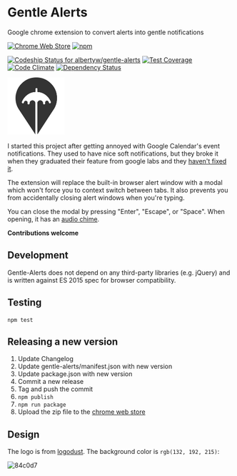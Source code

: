Gentle Alerts
=============

Google chrome extension to convert alerts into gentle notifications

[![Chrome Web Store](https://img.shields.io/chrome-web-store/v/bcjaadnpjolbaginfighnpcdjmbeiahn.svg)](https://chrome.google.com/webstore/detail/gentle-alerts/bcjaadnpjolbaginfighnpcdjmbeiahn)
[![npm](https://img.shields.io/npm/v/gentle-alerts.svg)](https://www.npmjs.com/package/gentle-alerts)

[ ![Codeship Status for albertyw/gentle-alerts](https://app.codeship.com/projects/3a271aa0-d8b1-0134-15a2-326e4d300ce2/status?branch=master)](https://app.codeship.com/projects/203223)
[![Test Coverage](https://codeclimate.com/github/albertyw/gentle-alerts/badges/coverage.svg)](https://codeclimate.com/github/albertyw/gentle-alerts/coverage)
[![Code Climate](https://codeclimate.com/github/albertyw/gentle-alerts/badges/gpa.svg)](https://codeclimate.com/github/albertyw/gentle-alerts)
[![Dependency Status](https://gemnasium.com/badges/github.com/albertyw/gentle-alerts.svg)](https://gemnasium.com/github.com/albertyw/gentle-alerts)

![Gentle Alerts Icon](gentle-alerts/img/logo128x128.png)

I started this project after getting annoyed with Google Calendar's event
notifications.  They used to have nice soft notifications, but they broke it
when they graduated their feature from google labs and they
[haven't fixed it](https://productforums.google.com/forum/#!topic/calendar/aWfZBNKlNEQ).

The extension will replace the built-in browser alert window with a modal which
won't force you to context switch between tabs.  It also prevents you from
accidentally closing alert windows when you're typing.

You can close the modal by pressing "Enter", "Escape", or "Space".  When
opening, it has an [audio chime](https://notificationsounds.com/message-tones/just-like-that-404).

**Contributions welcome**

Development
-----------

Gentle-Alerts does not depend on any third-party libraries (e.g. jQuery) and is
written against ES 2015 spec for browser compatibility.

Testing
-------

```
npm test
```

Releasing a new version
-----------------------

1. Update Changelog
2. Update gentle-alerts/manifest.json with new version
3. Update package.json with new version
4. Commit a new release
5. Tag and push the commit
6. `npm publish`
7. `npm run package`
8. Upload the zip file to the [chrome web store](https://chrome.google.com/webstore/developer/dashboard)

Design
------

The logo is from [logodust](http://www.logodust.com/).  The background color is `rgb(132, 192, 215)`:

![84c0d7](https://placehold.it/150/84c0d7?text=84c0d7)
